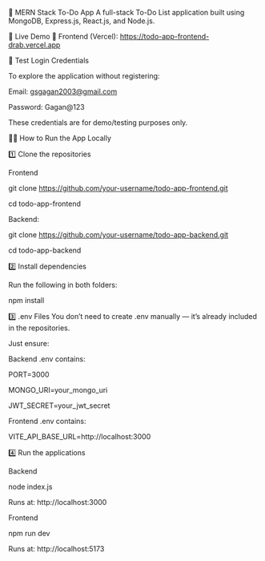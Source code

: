 📝 MERN Stack To-Do App
A full-stack To-Do List application built using MongoDB, Express.js, React.js, and Node.js.

🚀 Live Demo
🔗 Frontend (Vercel): https://todo-app-frontend-drab.vercel.app

🔐 Test Login Credentials

To explore the application without registering:

Email: gsgagan2003@gmail.com

Password: Gagan@123

These credentials are for demo/testing purposes only.

🧑‍💻 How to Run the App Locally

1️⃣ Clone the repositories

Frontend

git clone https://github.com/your-username/todo-app-frontend.git

cd todo-app-frontend

Backend:


git clone https://github.com/your-username/todo-app-backend.git

cd todo-app-backend

2️⃣ Install dependencies

Run the following in both folders:

npm install

3️⃣ .env Files
You don’t need to create .env manually — it’s already included in the repositories.

Just ensure:

Backend .env contains:


PORT=3000

MONGO_URI=your_mongo_uri

JWT_SECRET=your_jwt_secret

Frontend .env contains:


VITE_API_BASE_URL=http://localhost:3000

4️⃣ Run the applications

Backend

node index.js

Runs at: http://localhost:3000

Frontend

npm run dev

Runs at: http://localhost:5173
